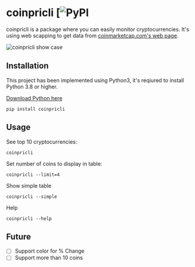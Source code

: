 # coinpricli [![PyPI](https://img.shields.io/pypi/v/coinpricli?color=brightgreen)

coinpricli is a package where you can easily monitor cryptocurrencies. It's using web scapping to get data from [coinmarketcap.com's web page](https://coinmarketcap.com).

![coinpricli show case](https://lh3.googleusercontent.com/s2Et2T5GyG-a3zZrOi-vA5w3AMeWboWUsuvIaRWLwyTRN1juv_mKxDao42glfts6HZNSw2FA9N-Cvvl8mtnJsin9bG0LT1_HFmHchp1JvVzXJWOgdejxcoNVZrm5XeLq8Z_ll-Yi5Q=w2400)

## Installation
This project has been implemented using Python3, it's reqiured to install Python 3.8 or higher.

[Download Python here](https://www.python.org/downloads/)

```shell
pip install coinpricli
```

## Usage

See top 10 cryptocurrencies:
```shell
coinpricli
```

Set number of coins to display in table:
```shell
coinpricli --limit=4
```

Show simple table
```shell
coinpricli --simple
```

Help
```shell
coinpricli --help
```

## Future
- [ ] Support color for % Change
- [ ] Support more than 10 coins
